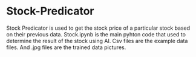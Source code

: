 # Stock-Predicator
Stock Predicator is used to get the stock price of a particular stock based on their previous data.
Stock.ipynb is the main pyhton code that used to determine the result of the stock using AI. Csv files are the example data files. And .jpg
files are the trained data pictures.
